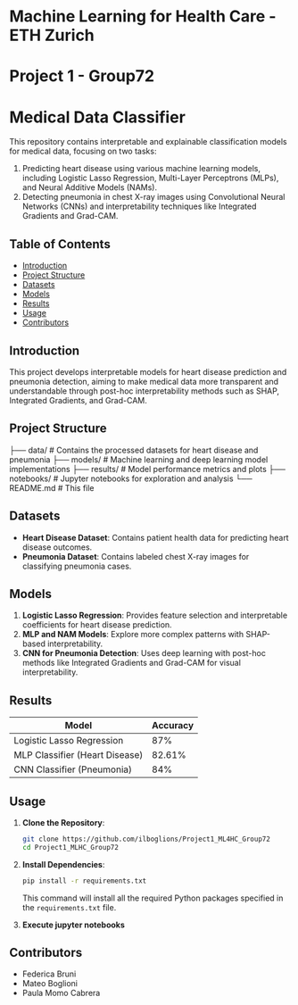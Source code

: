 # Machine Learning for Health Care - ETH Zurich 
# Project 1 - Group72
# Medical Data Classifier

This repository contains interpretable and explainable classification models for medical data, focusing on two tasks:
1. Predicting heart disease using various machine learning models, including Logistic Lasso Regression, Multi-Layer Perceptrons (MLPs), and Neural Additive Models (NAMs).
2. Detecting pneumonia in chest X-ray images using Convolutional Neural Networks (CNNs) and interpretability techniques like Integrated Gradients and Grad-CAM.

## Table of Contents
- [Introduction](#introduction)
- [Project Structure](#project-structure)
- [Datasets](#datasets)
- [Models](#models)
- [Results](#results)
- [Usage](#usage)
- [Contributors](#contributors)

## Introduction
This project develops interpretable models for heart disease prediction and pneumonia detection, aiming to make medical data more transparent and understandable through post-hoc interpretability methods such as SHAP, Integrated Gradients, and Grad-CAM.

## Project Structure
├── data/ # Contains the processed datasets for heart disease and pneumonia 
├── models/ # Machine learning and deep learning model implementations 
├── results/ # Model performance metrics and plots 
├── notebooks/ # Jupyter notebooks for exploration and analysis 
└── README.md # This file


## Datasets
- **Heart Disease Dataset**: Contains patient health data for predicting heart disease outcomes.
- **Pneumonia Dataset**: Contains labeled chest X-ray images for classifying pneumonia cases.

## Models
1. **Logistic Lasso Regression**: Provides feature selection and interpretable coefficients for heart disease prediction.
2. **MLP and NAM Models**: Explore more complex patterns with SHAP-based interpretability.
3. **CNN for Pneumonia Detection**: Uses deep learning with post-hoc methods like Integrated Gradients and Grad-CAM for visual interpretability.

## Results
| Model                            | Accuracy  |
|----------------------------------|-----------|
| Logistic Lasso Regression         | 87%       |
| MLP Classifier (Heart Disease)    | 82.61%    |
| CNN Classifier (Pneumonia)        | 84%       |

## Usage
1. **Clone the Repository**: 

   ```bash
   git clone https://github.com/ilboglions/Project1_ML4HC_Group72
   cd Project1_MLHC_Group72
   ```

2. **Install Dependencies**:

   ```bash
   pip install -r requirements.txt
   ```

   This command will install all the required Python packages specified in the `requirements.txt` file.

3. **Execute jupyter notebooks**


## Contributors
- Federica Bruni
- Mateo Boglioni
- Paula Momo Cabrera

